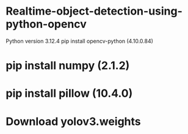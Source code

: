 # Realtime-object-detection-using-python-opencv
Python version 3.12.4
 pip install opencv-python (4.10.0.84)
# pip install numpy (2.1.2)
# pip install pillow (10.4.0)
# Download yolov3.weights
